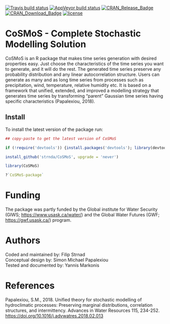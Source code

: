 [![Travis build status](https://travis-ci.org/strnda/CoSMoS.svg?branch=master)](https://travis-ci.org/strnda/CoSMoS)
[![AppVeyor build status](https://ci.appveyor.com/api/projects/status/github/strnda/CoSMoS?branch=master&svg=true)](https://ci.appveyor.com/project/strnda/CoSMoS)
[![CRAN_Release_Badge](http://www.r-pkg.org/badges/version-ago/CoSMoS)](https://CRAN.R-project.org/package=CoSMoS)
[![CRAN_Download_Badge](http://cranlogs.r-pkg.org/badges/grand-total/CoSMoS)](https://CRAN.R-project.org/package=CoSMoS)
[![license](https://img.shields.io/badge/license-GPL3-lightgrey.svg)](https://choosealicense.com/)


# CoSMoS - Complete Stochastic Modelling Solution
CoSMoS is an R package that makes time series generation with desired properties easy. Just choose the characteristics of the time series you want to generate, and it will do the rest.
The generated time series preserve any probability distribution and any linear autocorrelation structure. Users can generate as many and as long time series from processes such as precipitation, wind, temperature, relative humidity etc. It is based on a framework that unified, extended, and improved a modelling strategy that generates time series by transforming “parent” Gaussian time series having specific characteristics (Papalexiou, 2018).

## Install
To install the latest version of the package run:

```r
## copy-paste to get the latest version of CoSMoS

if (!require('devtools')) {install.packages('devtools'); library(devtools)} 

install_github('strnda/CoSMoS', upgrade = 'never')

library(CoSMoS)

?`CoSMoS-package`
```

# Funding
The package was partly funded by the Global institute for Water Security (GIWS; https://www.usask.ca/water/) and the Global Water Futures (GWF; https://gwf.usask.ca/) program.

# Authors
Coded and maintained by: Filip Strnad    
Conceptual design by: Simon Michael Papalexiou     
Tested and documented by: Yannis Markonis     

# References
Papalexiou, S.M., 2018. Unified theory for stochastic modelling of hydroclimatic processes: Preserving marginal distributions, correlation structures, and intermittency. Advances in Water Resources 115, 234-252. https://doi.org/10.1016/j.advwatres.2018.02.013
